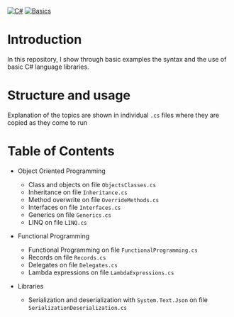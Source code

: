 [![C#](https://img.shields.io/badge/C%23-512BD4?style=for-the-badge&logo=c-sharp&logoColor=white)](https://github.com/yourusername/your-repository) [![Basics](https://img.shields.io/badge/Basics-333333?style=for-the-badge)](https://github.com/yourusername/your-repository)

# Introduction

In this repository, I show through basic examples the syntax and the use of basic C# language libraries.

# Structure and usage

Explanation of the topics are shown in individual `.cs` files where they are copied as they come to run

# Table of Contents

-   Object Oriented Programming

    -   Class and objects on file `ObjectsClasses.cs`
    -   Inheritance on file `Inheritance.cs`
    -   Method overwrite on file `OverrideMethods.cs`
    -   Interfaces on file `Interfaces.cs`
    -   Generics on file `Generics.cs`
    -   LINQ on file `LINQ.cs`

-   Functional Programming

    -   Functional Programming on file `FunctionalProgramming.cs`
    -   Records on file `Records.cs`
    -   Delegates on file `Delegates.cs`
    -   Lambda expressions on file `LambdaExpressions.cs`

-   Libraries
    -   Serialization and deserialization with `System.Text.Json` on file `SerializationDeserialization.cs`
